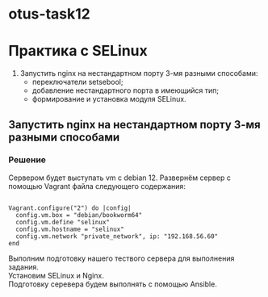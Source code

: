 # otus-task12

# Практика с SELinux

1. Запустить nginx на нестандартном порту 3-мя разными способами:
	* переключатели setsebool;
	* добавление нестандартного порта в имеющийся тип;
	* формирование и установка модуля SELinux.

## Запустить nginx на нестандартном порту 3-мя разными способами

### Решение

Сервером будет выступать vm с debian 12. Развернём сервер с помощью Vagrant файла следующего содержания:
```

Vagrant.configure("2") do |config|
  config.vm.box = "debian/bookworm64"
  config.vm.define "selinux"
  config.vm.hostname = "selinux"
  config.vm.network "private_network", ip: "192.168.56.60"
end
```

Выполним подготовку нашего тествого сервера для выполнения задания. \
Установим SELinux и Nginx. \
Подготовку серевера будем выполнять с помощью Ansible. 	

